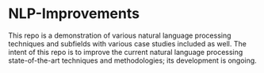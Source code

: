 # NLP-Improvements
This repo is a demonstration of various natural language processing techniques and subfields with various case studies included as well. The intent of this repo is to improve the current natural language processing state-of-the-art techniques and methodologies; its development is ongoing.
